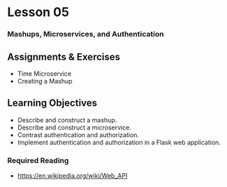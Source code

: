# Lesson 05
### Mashups, Microservices, and Authentication

## Assignments & Exercises
* Time Microservice
* Creating a Mashup

## Learning Objectives
* Describe and construct a mashup.
* Describe and construct a microservice.
* Contrast authentication and authorization.
* Implement authentication and authorization in a Flask web application.

### Required Reading
* [https://en.wikipedia.org/wiki/Web_API ](https://en.wikipedia.org/wiki/Web_API)
